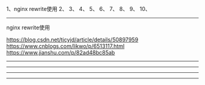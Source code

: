1、nginx rewrite使用
2、
3、
4、
5、
6、
7、
8、
9、
10、



---------------------------------------------------------------------------------------------------------------------

nginx rewrite使用


https://blog.csdn.net/tjcyjd/article/details/50897959
https://www.cnblogs.com/likwo/p/6513117.html
https://www.jianshu.com/p/82ad48bc85ab

---------------------------------------------------------------------------------------------------------------------



---------------------------------------------------------------------------------------------------------------------







---------------------------------------------------------------------------------------------------------------------





---------------------------------------------------------------------------------------------------------------------



